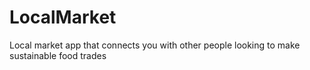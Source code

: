 # LocalMarket
Local market app that connects you with other people looking to make sustainable food trades
